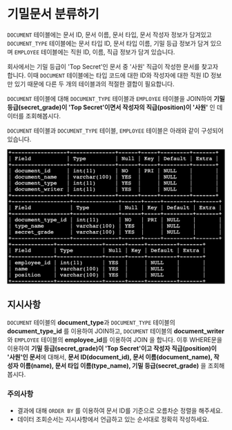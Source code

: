 # 기밀문서 분류하기
`DOCUMENT` 테이블에는 문서 ID, 문서 이름, 문서 타입, 문서 작성자 정보가 담겨있고 `DOCUMENT_TYPE` 테이블에는 문서 타입 ID, 문서 타입 이름, 기밀 등급 정보가 담겨 있으며 `EMPLOYEE` 테이블에는 직원 ID, 이름, 직급 정보가 담겨 있습니다.

회사에서는 기밀 등급이 'Top Secret'인 문서 중 '사원' 직급이 작성한 문서를 찾고자 합니다. 이때 `DOCUMENT` 테이블에는 타입 코드에 대한 ID와 작성자에 대한 직원 ID 정보만 있기 때문에 다른 두 개의 테이블과의 적절한 결합이 필요합니다.

`DOCUMENT` 테이블에 대해 `DOCUMENT_TYPE` 테이블과 `EMPLOYEE` 테이블을 JOIN하여 **기밀 등급(secret_grade)이 'Top Secret'이면서 작성자의 직급(position)이 '사원'** 인 데이터를 조회해봅시다.

`DOCUMENT` 테이블과 `DOCUMENT_TYPE` 테이블, `EMPLOYEE` 테이블은 아래와 같이 구성되어있습니다.

![alt text](image.png)

## 지시사항
`DOCUMENT` 테이블의 **document_type**과 `DOCUMENT_TYPE` 테이블의 **document_type_id** 를 이용하여 JOIN하고, `DOCUMENT` 테이블의 **document_writer**와 `EMPLOYEE` 테이블의 **employee_id**를 이용하여 JOIN 을 합니다.
이후 WHERE문을 이용하여 **기밀 등급(secret_grade)이 'Top Secret'이고 작성자 직급(position)이 '사원'인 문서**에 대해서, **문서 ID(document_id), 문서 이름(document_name), 작성자 이름(name), 문서 타입 이름(type_name), 기밀 등급(secret_grade)** 을 조회해봅시다.

### 주의사항
- 결과에 대해 `ORDER BY` 를 이용하여 문서 ID를 기준으로 오름차순 정렬을 해주세요.
- 데이터 조회순서는 지시사항에서 언급하고 있는 순서대로 정확히 작성하세요.